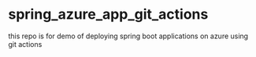 # spring_azure_app_git_actions
this repo is for demo of deploying spring boot applications on azure using git actions
